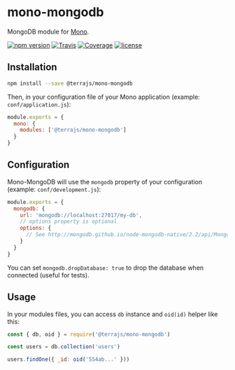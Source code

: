 # mono-mongodb

MongoDB module for [Mono](https://github.com/terrajs/mono).

[![npm version](https://img.shields.io/npm/v/@terrajs/mono-mongodb.svg)](https://www.npmjs.com/package/@terrajs/mono-mongodb)
[![Travis](https://img.shields.io/travis/terrajs/mono-mongodb/master.svg)](https://travis-ci.org/terrajs/mono-mongodb)
[![Coverage](https://img.shields.io/codecov/c/github/terrajs/mono-mongodb/master.svg)](https://codecov.io/gh/terrajs/mono-mongodb.js)
[![license](https://img.shields.io/github/license/terrajs/mono-mongodb.svg)](https://github.com/terrajs/mono-mongodb/blob/master/LICENSE)

## Installation

```bash
npm install --save @terrajs/mono-mongodb
```

Then, in your configuration file of your Mono application (example: `conf/application.js`):

```js
module.exports = {
  mono: {
    modules: ['@terrajs/mono-mongodb']
  }
}
```

## Configuration

Mono-MongoDB will use the `mongodb` property of your configuration (example: `conf/development.js`):

```js
module.exports = {
  mongodb: {
    url: 'mongodb://localhost:27017/my-db',
    // options property is optional
    options: {
      // See http://mongodb.github.io/node-mongodb-native/2.2/api/MongoClient.html#connect
    }
  }
}
```

You can set `mongodb.dropDatabase: true` to drop the database when connected (useful for tests).

## Usage

In your modules files, you can access `db` instance and `oid(id)` helper like this:

```js
const { db, oid } = require('@terrajs/mono-mongodb')

const users = db.collection('users')

users.findOne({ _id: oid('554ab...' }))
```
